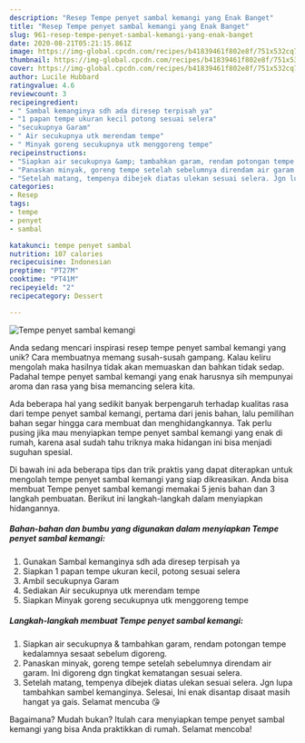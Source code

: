 ```yaml
---
description: "Resep Tempe penyet sambal kemangi yang Enak Banget"
title: "Resep Tempe penyet sambal kemangi yang Enak Banget"
slug: 961-resep-tempe-penyet-sambal-kemangi-yang-enak-banget
date: 2020-08-21T05:21:15.861Z
image: https://img-global.cpcdn.com/recipes/b41839461f802e8f/751x532cq70/tempe-penyet-sambal-kemangi-foto-resep-utama.jpg
thumbnail: https://img-global.cpcdn.com/recipes/b41839461f802e8f/751x532cq70/tempe-penyet-sambal-kemangi-foto-resep-utama.jpg
cover: https://img-global.cpcdn.com/recipes/b41839461f802e8f/751x532cq70/tempe-penyet-sambal-kemangi-foto-resep-utama.jpg
author: Lucile Hubbard
ratingvalue: 4.6
reviewcount: 3
recipeingredient:
- " Sambal kemanginya sdh ada diresep terpisah ya"
- "1 papan tempe ukuran kecil potong sesuai selera"
- "secukupnya Garam"
- " Air secukupnya utk merendam tempe"
- " Minyak goreng secukupnya utk menggoreng tempe"
recipeinstructions:
- "Siapkan air secukupnya &amp; tambahkan garam, rendam potongan tempe kedalamnya sesaat sebelum digoreng."
- "Panaskan minyak, goreng tempe setelah sebelumnya direndam air garam. Ini digoreng dgn tingkat kematangan sesuai selera."
- "Setelah matang, tempenya dibejek diatas ulekan sesuai selera. Jgn lupa tambahkan sambel kemanginya. Selesai, Ini enak disantap disaat masih hangat ya gais. Selamat mencuba 😘"
categories:
- Resep
tags:
- tempe
- penyet
- sambal

katakunci: tempe penyet sambal 
nutrition: 107 calories
recipecuisine: Indonesian
preptime: "PT27M"
cooktime: "PT41M"
recipeyield: "2"
recipecategory: Dessert

---
```



![Tempe penyet sambal kemangi](https://img-global.cpcdn.com/recipes/b41839461f802e8f/751x532cq70/tempe-penyet-sambal-kemangi-foto-resep-utama.jpg)

Anda sedang mencari inspirasi resep tempe penyet sambal kemangi yang unik? Cara membuatnya memang susah-susah gampang. Kalau keliru mengolah maka hasilnya tidak akan memuaskan dan bahkan tidak sedap. Padahal tempe penyet sambal kemangi yang enak harusnya sih mempunyai aroma dan rasa yang bisa memancing selera kita.



Ada beberapa hal yang sedikit banyak berpengaruh terhadap kualitas rasa dari tempe penyet sambal kemangi, pertama dari jenis bahan, lalu pemilihan bahan segar hingga cara membuat dan menghidangkannya. Tak perlu pusing jika mau menyiapkan tempe penyet sambal kemangi yang enak di rumah, karena asal sudah tahu triknya maka hidangan ini bisa menjadi suguhan spesial.


Di bawah ini ada beberapa tips dan trik praktis yang dapat diterapkan untuk mengolah tempe penyet sambal kemangi yang siap dikreasikan. Anda bisa membuat Tempe penyet sambal kemangi memakai 5 jenis bahan dan 3 langkah pembuatan. Berikut ini langkah-langkah dalam menyiapkan hidangannya.

<!--inarticleads1-->

##### Bahan-bahan dan bumbu yang digunakan dalam menyiapkan Tempe penyet sambal kemangi:

1. Gunakan  Sambal kemanginya sdh ada diresep terpisah ya
1. Siapkan 1 papan tempe ukuran kecil, potong sesuai selera
1. Ambil secukupnya Garam
1. Sediakan  Air secukupnya utk merendam tempe
1. Siapkan  Minyak goreng secukupnya utk menggoreng tempe




<!--inarticleads2-->

##### Langkah-langkah membuat Tempe penyet sambal kemangi:

1. Siapkan air secukupnya &amp; tambahkan garam, rendam potongan tempe kedalamnya sesaat sebelum digoreng.
1. Panaskan minyak, goreng tempe setelah sebelumnya direndam air garam. Ini digoreng dgn tingkat kematangan sesuai selera.
1. Setelah matang, tempenya dibejek diatas ulekan sesuai selera. Jgn lupa tambahkan sambel kemanginya. Selesai, Ini enak disantap disaat masih hangat ya gais. Selamat mencuba 😘




Bagaimana? Mudah bukan? Itulah cara menyiapkan tempe penyet sambal kemangi yang bisa Anda praktikkan di rumah. Selamat mencoba!

